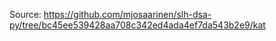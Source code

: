 Source: https://github.com/mjosaarinen/slh-dsa-py/tree/bc45ee539428aa708c342ed4ada4ef7da543b2e9/kat

